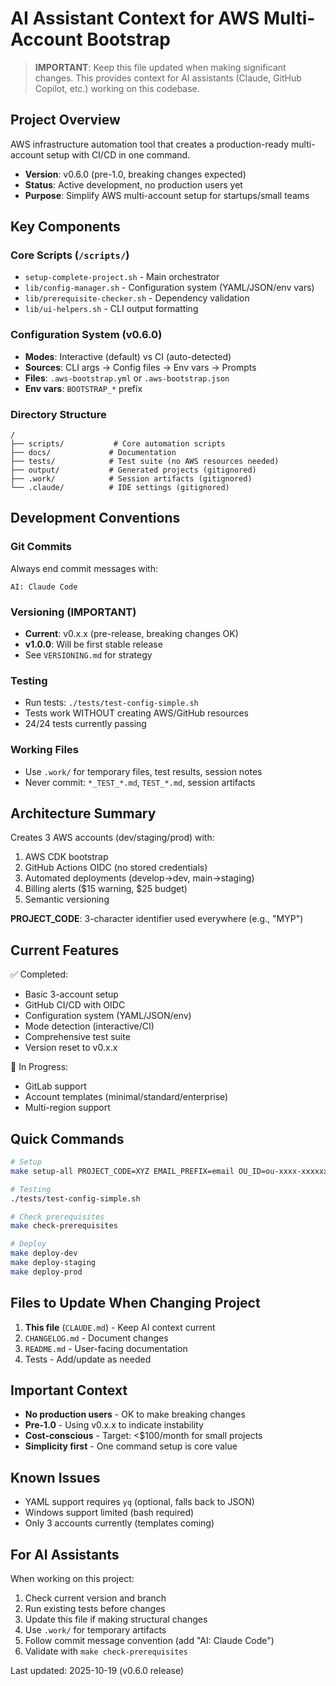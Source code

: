 # AI Assistant Context for AWS Multi-Account Bootstrap

> **IMPORTANT**: Keep this file updated when making significant changes. This provides context for AI assistants (Claude, GitHub Copilot, etc.) working on this codebase.

## Project Overview

AWS infrastructure automation tool that creates a production-ready multi-account setup with CI/CD in one command.
- **Version**: v0.6.0 (pre-1.0, breaking changes expected)
- **Status**: Active development, no production users yet
- **Purpose**: Simplify AWS multi-account setup for startups/small teams

## Key Components

### Core Scripts (`/scripts/`)
- `setup-complete-project.sh` - Main orchestrator
- `lib/config-manager.sh` - Configuration system (YAML/JSON/env vars)
- `lib/prerequisite-checker.sh` - Dependency validation
- `lib/ui-helpers.sh` - CLI output formatting

### Configuration System (v0.6.0)
- **Modes**: Interactive (default) vs CI (auto-detected)
- **Sources**: CLI args → Config files → Env vars → Prompts
- **Files**: `.aws-bootstrap.yml` or `.aws-bootstrap.json`
- **Env vars**: `BOOTSTRAP_*` prefix

### Directory Structure
```
/
├── scripts/           # Core automation scripts
├── docs/             # Documentation
├── tests/            # Test suite (no AWS resources needed)
├── output/           # Generated projects (gitignored)
├── .work/            # Session artifacts (gitignored)
└── .claude/          # IDE settings (gitignored)
```

## Development Conventions

### Git Commits
Always end commit messages with:
```
AI: Claude Code
```

### Versioning (IMPORTANT)
- **Current**: v0.x.x (pre-release, breaking changes OK)
- **v1.0.0**: Will be first stable release
- See `VERSIONING.md` for strategy

### Testing
- Run tests: `./tests/test-config-simple.sh`
- Tests work WITHOUT creating AWS/GitHub resources
- 24/24 tests currently passing

### Working Files
- Use `.work/` for temporary files, test results, session notes
- Never commit: `*_TEST_*.md`, `TEST_*.md`, session artifacts

## Architecture Summary

Creates 3 AWS accounts (dev/staging/prod) with:
1. AWS CDK bootstrap
2. GitHub Actions OIDC (no stored credentials)
3. Automated deployments (develop→dev, main→staging)
4. Billing alerts ($15 warning, $25 budget)
5. Semantic versioning

**PROJECT_CODE**: 3-character identifier used everywhere (e.g., "MYP")

## Current Features

✅ Completed:
- Basic 3-account setup
- GitHub CI/CD with OIDC
- Configuration system (YAML/JSON/env)
- Mode detection (interactive/CI)
- Comprehensive test suite
- Version reset to v0.x.x

🚧 In Progress:
- GitLab support
- Account templates (minimal/standard/enterprise)
- Multi-region support

## Quick Commands

```bash
# Setup
make setup-all PROJECT_CODE=XYZ EMAIL_PREFIX=email OU_ID=ou-xxxx-xxxxxxxx GITHUB_ORG=username REPO_NAME=repo

# Testing
./tests/test-config-simple.sh

# Check prerequisites
make check-prerequisites

# Deploy
make deploy-dev
make deploy-staging
make deploy-prod
```

## Files to Update When Changing Project

1. **This file** (`CLAUDE.md`) - Keep AI context current
2. `CHANGELOG.md` - Document changes
3. `README.md` - User-facing documentation
4. Tests - Add/update as needed

## Important Context

- **No production users** - OK to make breaking changes
- **Pre-1.0** - Using v0.x.x to indicate instability
- **Cost-conscious** - Target: <$100/month for small projects
- **Simplicity first** - One command setup is core value

## Known Issues

- YAML support requires `yq` (optional, falls back to JSON)
- Windows support limited (bash required)
- Only 3 accounts currently (templates coming)

## For AI Assistants

When working on this project:
1. Check current version and branch
2. Run existing tests before changes
3. Update this file if making structural changes
4. Use `.work/` for temporary artifacts
5. Follow commit message convention (add "AI: Claude Code")
6. Validate with `make check-prerequisites`

Last updated: 2025-10-19 (v0.6.0 release)